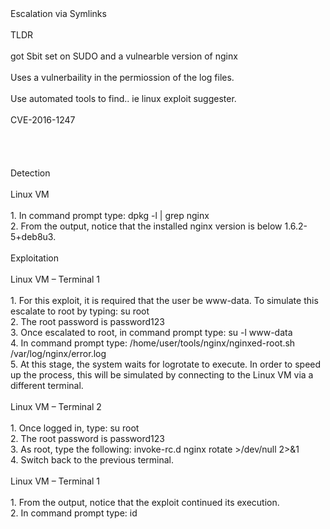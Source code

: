 <!DOCTYPE html  PUBLIC '-//W3C//DTD XHTML 1.0 Transitional//EN'  'http://www.w3.org/TR/xhtml1/DTD/xhtml1-transitional.dtd'><html xmlns="http://www.w3.org/1999/xhtml">
<head>
<meta content="text/html; charset=utf-8" http-equiv="Content-Type"/>
<title>Binary Symlinks</title>
</head><body>Escalation via Symlinks<br/>
<br/>
TLDR<br/>
<br/>
got Sbit set on SUDO and a vulnearble version of nginx <br/>
<br/>
Uses a vulnerbaility in the permiossion of the log files.<br/>
<br/>
Use automated tools to find.. ie linux exploit suggester.<br/>
<br/>
CVE-2016-1247<br/>
<br/>
<br/>
<br/>
<br/>
Detection<br/>
<br/>
Linux VM<br/>
<br/>
1. In command prompt type: dpkg -l | grep nginx<br/>
2. From the output, notice that the installed nginx version is below 1.6.2-5+deb8u3.<br/>
<br/>
Exploitation<br/>
<br/>
Linux VM – Terminal 1<br/>
<br/>
1. For this exploit, it is required that the user be www-data. To simulate this escalate to root by typing: su root<br/>
2. The root password is password123<br/>
3. Once escalated to root, in command prompt type: su -l www-data<br/>
4. In command prompt type: /home/user/tools/nginx/nginxed-root.sh /var/log/nginx/error.log<br/>
5. At this stage, the system waits for logrotate to execute. In order to speed up the process, this will be simulated by connecting to the Linux VM via a different terminal.<br/>
<br/>
Linux VM – Terminal 2<br/>
<br/>
1. Once logged in, type: su root<br/>
2. The root password is password123<br/>
3. As root, type the following: invoke-rc.d nginx rotate &gt;/dev/null 2&gt;&amp;1<br/>
4. Switch back to the previous terminal.<br/>
<br/>
Linux VM – Terminal 1<br/>
<br/>
1. From the output, notice that the exploit continued its execution.<br/>
2. In command prompt type: id<br/>
</body></html>